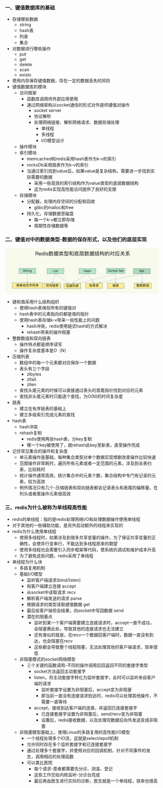 ### 一、键值数据库的基础
- 存储哪些数据
    + string
    + hash表
    + 列表
    + 集合
- 对数据进行哪些操作  
    + put
    + get
    + delete
    + scan
    + exists
- 使用内存保存键值数据，存在一定的数据丢失的风险   
- 键值数据库的模块
    + 访问框架
        - 函数库调用供外部应用使用
        - 通过网络架构以socket通信的形式对外提供键值对操作
            + socket server
            + 协议解析
            + 处理网络链接、解析网络请求、数据存储处理
                - 单线程
                - 多线程
                - I/O模型设计
    + 操作模块
    + 索引模块
        - memcached和redis采用hash表作为k-v的索引
        - rocksDb采用跳表作为k-v的索引
        - 当通过索引找到value后，如果value是复杂结构，需要进一步找到实际需要的数据
            + 采用一些高效的索引结构作为value类型的底层数据结构
            + 这为redis实现高性能访问提供了良好的支撑
    + 存储模块
        - 分配器，处理内存空间的分配和回收
            + glibc的malloc和free
        - 持久化，存储数据至磁盘
            + 每一个k-v都立即存储
            + 周期性存储数据等
### 二、键值对中的数据类型-数据的保存形式，以及他们的底层实现
![](redis数据类型和底层数据结构的对应关系.png)
- 键和值采用什么结构组织
    + 使用hash表保存所有的键值对
    + hash表中的元素指向的都是值的指针
    + 使用hash表存储k-v带来一些性能上的问题
        - hash冲突，redis使用链式hash的方式解决
        - rehash带来的操作阻塞
- 整数数组和双向链表
    + 操作特点都是顺序读写
    + 操作复杂度基本是O（N）
- 压缩列表
    + 数组中的每一个元素都对应保存一个数据
    + 表头有三个字段
        - zlbytes
        - zltail
        - zllen
    + 查找头尾元素的时候可以直接通过表头的首尾指针找到对应的元素
    + 查找非头尾元素时只能逐个查找，为O(N)的时间复杂度
- 跳表
    + 建立在有序链表的基础上
    + 建立多级索引完成元素的查找
- hash表
    + hash冲突
    + rehash复制
        - redis使用两张hash表，分key复制
        - 哪一个key被使用了，就rehash此key至新表，直至操作完成
- 记住常见集合的操作和复杂度
    + 单元素操作是基础，每种集合类型对单个数据实现增删改查操作比较快速
    + 范围操作非常耗时，遍历所有元素或者一定范围的元素，涉及到全表扫表，比较耗时
    + 统计操作通常高效，统计集合中的元素个数，集合结构中专门有记录的元素，较为高效
    + 例外情况只有几个-压缩链表和双向链表都会记录表头和表尾的偏移量，在列头或者尾操作元素很高效
### 三、redis为什么被称为单线程高性能
- redis的单线程：指的是redis处理网络I/O和处理数据操作使用单线程
- 对于其他的一些辅助功能，是另外启动额外的线程来实现的
- redis为什么使用单线程
    + 使用多线程时，如果涉及到很多共享变量的操作，为了保证共享变量的正确性，会使并行变串行，不能达到多线程原来的期望
    + 使用多线程也会需要引入同步框架等代码，使系统的调试和维护成本升高
    + 为了避免这些问题，redis采用了单线程
- 单线程为什么块
    + 多路复用机制
    + 基础I/O模型
        - 监听客户端请求(bind/listen)
        - 和客户端建立连接 accept
        - 从socket中读取请求 recv
        - 解析客户端发送的请求 parse
        - 根据请求的类型读取键值数据 get
        - 最后给客户端但会结果，向socket中写回数据 send
        - 潜在的阻塞点
            + 监听到某一个客户端需要建立连接请求时，accept一直不成功，会阻塞赛此处，导致其他的连接请求也无法建立
            + 还有类似的就是，在recv一个数据回客户端时，数据一直没有到达，也会阻塞在recv
            + 这些都会导致整个线程阻塞，无法处理其他的客户端请求，效率很低
    + 非阻塞模式的socket网络模型
        - 三个关键的函数调用-不同的操作调用后回返回不同的套接字类型
            + socket方法返回主动套接字
            + listen，将主动套接字转化为监听套接字，此时可以监听来自客户端的请求
                - 监听套接字设置为非阻塞后，accept变为非阻塞
                - 即当前一直没有连接请求到达时，redis可以处理其他操作，不需要一直等待
            + accept，接收到达客户端的连接，并返回已连接套接字
                - 已连接套接字设置为非阻塞后，send/recv变为非阻塞
                - 设置后，redis接收数据，以及处理完数据后向外发送变成非阻塞
    + 非阻塞模型基础上，使用Linux的多路复用的高性能I/O模型
        - 一个线程处理多个IO流，这就是select/epoll机制
        - 允许同时存在多个监听套接字和已连接套接字
        - 通过处理多个套接字，并使用对应的回调机制，针对不同事件的发生，调用相应的处理函数
        - 可以类比医院
            + 每个请求-患者都需要先分诊、测温、登记
            + 这些工作交给内核监听-分诊台完成
            + 最后再由医生进行实际的诊断，医生就是一个单线程，效率也很高
